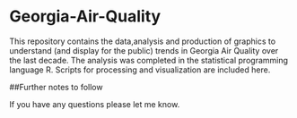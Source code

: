 # Georgia-Air-Quality
This repository contains the data,analysis and production of graphics to understand (and display for the public) trends in Georgia Air Quality over the last decade. The analysis was completed in the statistical programming language R. Scripts for processing and visualization are included here.

##Further notes to follow

If you have any questions please let me know.
